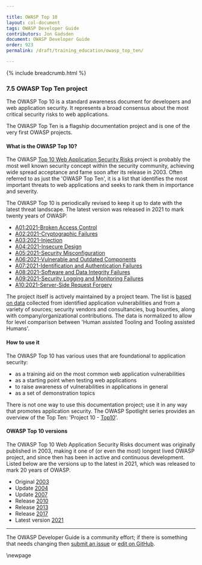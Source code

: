 ```yaml
---

title: OWASP Top 10
layout: col-document
tags: OWASP Developer Guide
contributors: Jon Gadsden
document: OWASP Developer Guide
order: 923
permalink: /draft/training_education/owasp_top_ten/

---
```


{% include breadcrumb.html %}

### 7.5 OWASP Top Ten project

The OWASP Top 10 is a standard awareness document for developers and web application security.
It represents a broad consensus about the most critical security risks to web applications.

The OWASP Top Ten is a flagship documentation project and is one of the very first OWASP projects.

#### What is the OWASP Top 10?

The OWASP [Top 10 Web Application Security Risks][top10project] project is probably the most well known security concept
within the security community, achieving wide spread acceptance and fame soon after its release in 2003.
Often referred to as just the 'OWASP Top Ten', it is a list that identifies the most important threats
to web applications and seeks to rank them in importance and severity.

The OWASP Top 10 is periodically revised to keep it up to date with the latest threat landscape.
The latest version was released in 2021 to mark twenty years of OWASP:

* [A01:2021-Broken Access Control][a01]
* [A02:2021-Cryptographic Failures][a02]
* [A03:2021-Injection][a03]
* [A04:2021-Insecure Design][a04]
* [A05:2021-Security Misconfiguration][a05]
* [A06:2021-Vulnerable and Outdated Components][a06]
* [A07:2021-Identification and Authentication Failures][a07]
* [A08:2021-Software and Data Integrity Failures][a08]
* [A09:2021-Security Logging and Monitoring Failures][a09]
* [A10:2021-Server-Side Request Forgery][a10]

The project itself is actively maintained by a project team.
The list is [based on data][top10data] collected from identified application vulnerabilities and from a variety of sources;
security vendors and consultancies, bug bounties, along with company/organizational contributions.
The data is normalized to allow for level comparison between 'Human assisted Tooling and Tooling assisted Humans'.

#### How to use it

The OWASP Top 10 has various uses that are foundational to application security:

* as a training aid on the most common web application vulnerabilities
* as a starting point when testing web applications
* to raise awareness of vulnerabilities in applications in general
* as a set of demonstration topics

There is not one way to use this documentation project; use it in any way that promotes application security.
The OWASP Spotlight series provides an overview of the Top Ten: 'Project 10 - [Top10][spotlight10]'.

#### OWASP Top 10 versions

The OWASP Top 10 Web Application Security Risks document was originally published in 2003,
making it one of (or even the most) longest lived OWASP project,
and since then has been in active and continuous development.
Listed below are the versions up to the latest in 2021, which was released to mark 20 years of OWASP.

* Original [2003](https://github.com/OWASP/Top10/blob/master/archives/OWASPWebApplicationSecurityTopTen-Version1.pdf)
* Update [2004](https://github.com/OWASP/Top10/blob/master/archives/OWASP_Top_Ten_2004.pdf)
* Update [2007](https://owasp.org/www-pdf-archive//OWASP_Top_10_2007.pdf)
* Release [2010](https://github.com/OWASP/OWASP-Top-10/tree/master/2010)
* Release [2013](https://github.com/OWASP/Top10/tree/master/2013)
* Release [2017](https://github.com/OWASP/Top10/tree/master/2017)
* Latest version [2021](https://github.com/OWASP/Top10/tree/master/2021)

----

The OWASP Developer Guide is a community effort; if there is something that needs changing
then [submit an issue][issue0905] or [edit on GitHub][edit0905].

[a01]: https://owasp.org/Top10/A01_2021-Broken_Access_Control/
[a02]: https://owasp.org/Top10/A02_2021-Cryptographic_Failures/
[a03]: https://owasp.org/Top10/A03_2021-Injection/
[a04]: https://owasp.org/Top10/A04_2021-Insecure_Design/
[a05]: https://owasp.org/Top10/A05_2021-Security_Misconfiguration/
[a06]: https://owasp.org/Top10/A06_2021-Vulnerable_and_Outdated_Components/
[a07]: https://owasp.org/Top10/A07_2021-Identification_and_Authentication_Failures/
[a08]: https://owasp.org/Top10/A08_2021-Software_and_Data_Integrity_Failures/
[a09]: https://owasp.org/Top10/A09_2021-Security_Logging_and_Monitoring_Failures/
[a10]: https://owasp.org/Top10/A10_2021-Server-Side_Request_Forgery_%28SSRF%29/
[edit0905]: https://github.com/OWASP/www-project-developer-guide/blob/main/draft/09-training-education/05-top-ten.md
[issue0905]: https://github.com/OWASP/www-project-developer-guide/issues/new?labels=content&template=request.md&title=Update:%2009-training-education/05-top-ten
[spotlight10]: https://youtu.be/RMkoIrpz8ug
[top10project]: https://owasp.org/www-project-top-ten/
[top10data]: https://owasp.org/www-project-top-ten/#div-data_2020

\newpage
